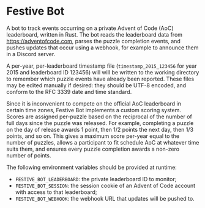 # Festive Bot

A bot to track events occurring on a private Advent of Code (AoC) leaderboard, written in Rust.
The bot reads the leaderboard data from https://adventofcode.com, parses the puzzle completion events, and pushes updates that occur using a webhook, for example to announce them in a Discord server.

A per-year, per-leaderboard timestamp file (`timestamp_2015_123456` for year 2015 and leaderboard ID 123456) will will be written to the working directory to remember which puzzle events have already been reported.
These files may be edited manually if desired: they should be UTF-8 encoded, and conform to the RFC 3339 date and time standard.

Since it is inconvenient to compete on the official AoC leaderboard in certain time zones, Festive Bot implements a custom scoring system.
Scores are assigned per-puzzle based on the reciprocal of the number of full days since the puzzle was released.
For example, completing a puzzle on the day of release awards 1 point, then 1/2 points the next day, then 1/3 points, and so on.
This gives a maximum score per-year equal to the number of puzzles, allows a participant to fit schedule AoC at whatever time suits them, and ensures every puzzle completion awards a non-zero number of points.

The following environment variables should be provided at runtime:
* `FESTIVE_BOT_LEADERBOARD`: the private leaderboard ID to monitor;
* `FESTIVE_BOT_SESSION`:     the session cookie of an Advent of Code account with access to that leaderboard;
* `FESTIVE_BOT_WEBHOOK`:     the webhook URL that updates will be pushed to.
